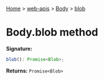 [Home](./index) &gt; [web-apis](./web-apis.md) &gt; [Body](./web-apis.body.md) &gt; [blob](./web-apis.body.blob.md)

# Body.blob method


**Signature:**
```javascript
blob(): Promise<Blob>;
```
**Returns:** `Promise<Blob>`

